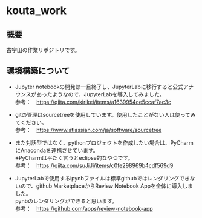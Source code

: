 # kouta_work
## 概要
古宇田の作業リポジトリです。

## 環境構築について
* Jupyter notebookの開発は一旦終了し、JupyterLabに移行すると公式アナウンスがあったようなので、JupyterLabを導入してみました。  
参考：　https://qiita.com/kirikei/items/a1639954ce5ccaf7ac3c  

* gitの管理はsourcetreeを使用しています。使用したことがない人は使ってみてください。  
参考：　https://www.atlassian.com/ja/software/sourcetree

* また対話型ではなく、pythonプロジェクトを作成したい場合は、PyCharmにAnacondaを連携させています。  
※PyCharmは平たく言うとeclipse的なやつです。  
参考：　https://qiita.com/suJiJi/items/c0fe298969b4cdf569d9

* JupyterLabで使用するipynbファイルは標準githubではレンダリングできないので、github MarketplaceからReview Notebook Appを全体に導入しました。  
pynbのレンダリングができると思います。  
参考：　https://github.com/apps/review-notebook-app

